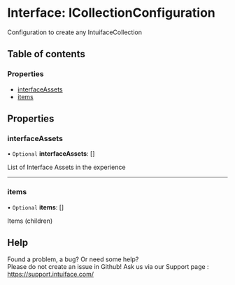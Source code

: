 # Interface: ICollectionConfiguration

Configuration to create any IntuifaceCollection

## Table of contents

### Properties

- [interfaceAssets](ICollectionConfiguration.md#interfaceassets)
- [items](ICollectionConfiguration.md#items)

## Properties

### interfaceAssets

• `Optional` **interfaceAssets**: []

List of Interface Assets in the experience

___

### items

• `Optional` **items**: []

Items (children)


## Help
Found a problem, a bug? Or need some help?  
Please do not create an issue in Github! Ask us via our Support page : https://support.intuiface.com/